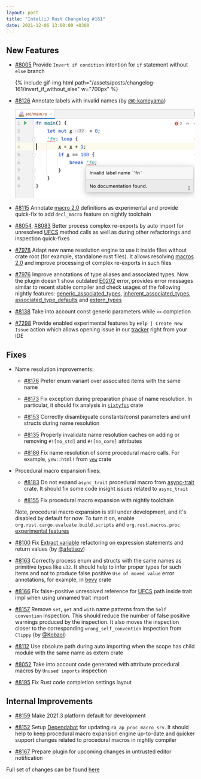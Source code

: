 ```yaml
---
layout: post
title: "IntelliJ Rust Changelog #161"
date: 2021-12-06 13:00:00 +0300
---
```



## New Features

* [#8005] Provide `Invert if condition` intention for `if` statement without `else` branch

  {% include gif-img.html path="/assets/posts/changelog-161/invert_if_without_else" w="700px" %}

* [#8126] Annotate labels with invalid names (by [@t-kameyama])

  <img src="/assets/posts/changelog-161/invalid_label_names.png" width="700px"/>

* [#8115] Annotate [macro 2.0](https://rust-lang.github.io/rfcs/1584-macros.html) definitions as experimental and provide quick-fix to add `decl_macro` feature on nightly toolchain

* [#8054], [#8083] Better process complex re-exports by auto import for unresolved [UFCS] method calls as well as
  during other refactorings and inspection quick-fixes

* [#7978] Adapt new name resolution engine to use it inside files without crate root (for example, standalone rust files).
  It allows resolving [macros 2.0](https://rust-lang.github.io/rfcs/1584-macros.html) and improve processing of complex re-exports in such files

* [#7976] Improve annotations of type aliases and associated types. Now the plugin doesn't show outdated [E0202](https://doc.rust-lang.org/1.51.0/error-index.html#E0202) error,
  provides error messages similar to recent stable compiler and check usages of the following nightly features:
  [generic_associated_types](https://rust-lang.github.io/rfcs/1598-generic_associated_types.html),
  [inherent_associated_types](https://rust-lang.github.io/rfcs/0195-associated-items.html#inherent-associated-items),
  [associated_type_defaults](https://rust-lang.github.io/rfcs/2532-associated-type-defaults.html) and
  [extern_types](https://rust-lang.github.io/rfcs/1861-extern-types.html)

* [#8138] Take into account const generic parameters while `<>` completion

* [#7298] Provide enabled experimental features by `Help | Create New Issue` action which allows opening issue in our [tracker](https://github.com/intellij-rust/intellij-rust/issues/) right from your IDE

## Fixes

* Name resolution improvements:

  * [#8176] Prefer enum variant over associated items with the same name

  * [#8173] Fix exception during preparation phase of name resolution.
    In particular, it should fix analysis in [`sixtyfps`](https://github.com/sixtyfpsui/sixtyfps) crate

  * [#8153] Correctly disambiguate constants/const parameters and unit structs during name resolution

  * [#8135] Properly invalidate name resolution caches on adding or removing `#![no_std]` and `#![no_core]` attributes

  * [#8186] Fix name resolution of some procedural macro calls. For example, `yew::html!` from [`yew`](https://docs.rs/yew/latest/yew/) crate

* Procedural macro expansion fixes:

  * [#8183] Do not expand `async_trait` procedural macro from [async-trait](https://crates.io/crates/async-trait) crate.
    It should fix some code insight issues related to `async_trait`

  * [#8155] Fix procedural macro expansion with nightly toolchain

  Note, procedural macro expansion is still under development, and it's disabled by default for now.
  To turn it on, enable `org.rust.cargo.evaluate.build.scripts` and `org.rust.macros.proc` [experimental features](https://plugins.jetbrains.com/plugin/8182-rust/docs/rust-faq.html#experimental-features)

* [#8100] Fix [Extract variable](https://plugins.jetbrains.com/plugin/8182-rust/docs/rust-refactorings.html#extractvar-refactoring) refactoring on expression statements and return values (by [@afetisov])

* [#8163] Correctly process enum and structs with the same names as primitive types like `u32`.
  It should help to infer proper types for such items and
  not to produce false positive `Use of moved value` error annotations, for example, in [bevy](https://crates.io/crates/bevy) crate

* [#8166] Fix false-positive unresolved reference for [UFCS] path inside trait impl when using unnamed trait import

* [#8157] Remove `set`, `get` and `with` name patterns from the `Self convention` inspection.
  This should reduce the number of false positive warnings produced by the inspection.
  It also moves the inspection closer to the corresponding `wrong_self_convention` inspection from `Clippy` (by [@Kobzol])

* [#8112] Use absolute path during auto importing when the scope has child module with the same name as extern crate

* [#8052] Take into account code generated with attribute procedural macros by `Unused imports` inspection

* [#8195] Fix Rust code completion settings layout

## Internal Improvements

* [#8159] Make 2021.3 platform default for development

* [#8152] Setup [Dependabot](https://docs.github.com/en/code-security/supply-chain-security/managing-vulnerabilities-in-your-projects-dependencies/configuring-dependabot-security-updates) for updating `ra_ap_proc_macro_srv`.
  It should help to keep procedural macro expansion engine up-to-date and quicker support changes related to procedural macros in nightly compiler

* [#8167] Prepare plugin for upcoming changes in untrusted editor notification

Full set of changes can be found [here](https://github.com/intellij-rust/intellij-rust/milestone/69?closed=1)

[@Kobzol]: https://github.com/Kobzol
[@afetisov]: https://github.com/afetisov
[@t-kameyama]: https://github.com/t-kameyama

[#7298]: https://github.com/intellij-rust/intellij-rust/pull/7298
[#7976]: https://github.com/intellij-rust/intellij-rust/pull/7976
[#7978]: https://github.com/intellij-rust/intellij-rust/pull/7978
[#8005]: https://github.com/intellij-rust/intellij-rust/pull/8005
[#8052]: https://github.com/intellij-rust/intellij-rust/pull/8052
[#8054]: https://github.com/intellij-rust/intellij-rust/pull/8054
[#8083]: https://github.com/intellij-rust/intellij-rust/pull/8083
[#8100]: https://github.com/intellij-rust/intellij-rust/pull/8100
[#8112]: https://github.com/intellij-rust/intellij-rust/pull/8112
[#8115]: https://github.com/intellij-rust/intellij-rust/pull/8115
[#8126]: https://github.com/intellij-rust/intellij-rust/pull/8126
[#8135]: https://github.com/intellij-rust/intellij-rust/pull/8135
[#8138]: https://github.com/intellij-rust/intellij-rust/pull/8138
[#8152]: https://github.com/intellij-rust/intellij-rust/pull/8152
[#8153]: https://github.com/intellij-rust/intellij-rust/pull/8153
[#8155]: https://github.com/intellij-rust/intellij-rust/pull/8155
[#8157]: https://github.com/intellij-rust/intellij-rust/pull/8157
[#8159]: https://github.com/intellij-rust/intellij-rust/pull/8159
[#8163]: https://github.com/intellij-rust/intellij-rust/pull/8163
[#8166]: https://github.com/intellij-rust/intellij-rust/pull/8166
[#8167]: https://github.com/intellij-rust/intellij-rust/pull/8167
[#8173]: https://github.com/intellij-rust/intellij-rust/pull/8173
[#8176]: https://github.com/intellij-rust/intellij-rust/pull/8176
[#8183]: https://github.com/intellij-rust/intellij-rust/pull/8183
[#8186]: https://github.com/intellij-rust/intellij-rust/pull/8186
[#8195]: https://github.com/intellij-rust/intellij-rust/pull/8195

[UFCS]: https://doc.rust-lang.org/reference/expressions/call-expr.html#disambiguating-function-calls
